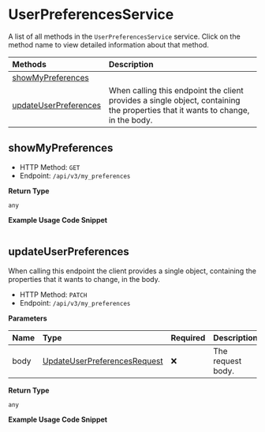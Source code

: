 # UserPreferencesService

A list of all methods in the `UserPreferencesService` service. Click on the method name to view detailed information about that method.

| Methods                                         | Description                                                                                                                     |
| :---------------------------------------------- | :------------------------------------------------------------------------------------------------------------------------------ |
| [showMyPreferences](#showmypreferences)         |                                                                                                                                 |
| [updateUserPreferences](#updateuserpreferences) | When calling this endpoint the client provides a single object, containing the properties that it wants to change, in the body. |

## showMyPreferences

- HTTP Method: `GET`
- Endpoint: `/api/v3/my_preferences`

**Return Type**

`any`

**Example Usage Code Snippet**

```mcp

```

## updateUserPreferences

When calling this endpoint the client provides a single object, containing the properties that it wants to change, in the body.

- HTTP Method: `PATCH`
- Endpoint: `/api/v3/my_preferences`

**Parameters**

| Name | Type                                                                      | Required | Description       |
| :--- | :------------------------------------------------------------------------ | :------- | :---------------- |
| body | [UpdateUserPreferencesRequest](../models/UpdateUserPreferencesRequest.md) | ❌       | The request body. |

**Return Type**

`any`

**Example Usage Code Snippet**

```mcp

```

<!-- This file was generated by liblab | https://liblab.com/ -->
